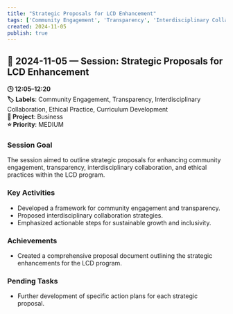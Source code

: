 ```yaml
---
title: "Strategic Proposals for LCD Enhancement"
tags: ['Community Engagement', 'Transparency', 'Interdisciplinary Collaboration', 'Ethical Practice', 'Curriculum Development']
created: 2024-11-05
publish: true
---
```


## 📅 2024-11-05 — Session: Strategic Proposals for LCD Enhancement

**🕒 12:05–12:20**  
**🏷️ Labels**: Community Engagement, Transparency, Interdisciplinary Collaboration, Ethical Practice, Curriculum Development  
**📂 Project**: Business  
**⭐ Priority**: MEDIUM  


### Session Goal
The session aimed to outline strategic proposals for enhancing community engagement, transparency, interdisciplinary collaboration, and ethical practices within the LCD program.

### Key Activities
- Developed a framework for community engagement and transparency.
- Proposed interdisciplinary collaboration strategies.
- Emphasized actionable steps for sustainable growth and inclusivity.

### Achievements
- Created a comprehensive proposal document outlining the strategic enhancements for the LCD program.

### Pending Tasks
- Further development of specific action plans for each strategic proposal.
